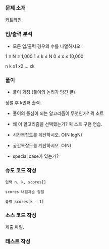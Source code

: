 ### 문제 소개
[커트라인](https://www.acmicpc.net/problem/25305)

### 입/출력 분석
- 모든 입/출력 경우의 수를 나열하시오.

1 ≤ N ≤ 1,000
1 ≤ k ≤ N
0 ≤ x ≤ 10,000

n k
x1 x2 ... xk

### 풀이
- 풀이 과정 (풀이의 논리가 담긴 글)

정렬 후 k번째 출력.

- 풀이의 중심이 되는 알고리즘이 무엇인가?
퀵 소트

- 왜 이 알고리즘을 선택했는가?
퀵 소트 구현 연습.

- 시간복잡도를 계산하시오.
O(N logN)

- 공간복잡도를 계산하시오.
O(N)

- special case가 있는가?

### 슈도 코드 작성

```
입력 n, k, scores[]

scores 내림차순 정렬

출력 scores[k - 1]

```

### 소스 코드 작성
제출 파일.

### 테스트 작성
